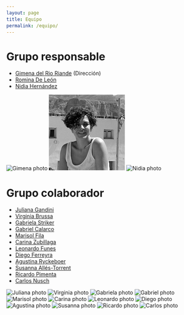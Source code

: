 ```yaml
---
layout: page
title: Equipo
permalink: /equipo/
---
```


# Grupo responsable

* [Gimena del Rio Riande][gimena-profile] (Dirección)
* [Romina De León][romina-profile]
* [Nidia Hernández][nidia-profile]

![Gimena photo](/assets/img/equipo/Gimena-micrositio.jpg)
![Romina photo](/assets/img/equipo/Romina-micrositio.jpg)
![Nidia photo](/assets/img/equipo/Nidia-micrositio.jpg)

# Grupo colaborador

* [Juliana Gandini][juliana-profile]
* [Virginia Brussa][virginia-profile]
* [Gabriela Striker][gabriela-profile]
* [Gabriel Calarco][gabriel-profile]
* [Marisol Fila][marisol-profile]
* [Carina Zubillaga][carina-profile]
* [Leonardo Funes][leonardo-profile]
* [Diego Ferreyra][diego-profile]
* [Agustina Ryckeboer][agustina-profile]
* [Susanna Allés-Torrent][susanna-profile]
* [Ricardo Pimenta][ricardo-profile]
* [Carlos Nusch][carlos-profile]

![Juliana photo](/assets/img/equipo/juliana-micrositio.jpg)
![Virginia photo](/assets/img/equipo/virginia-micrositio.jpg)
![Gabriela photo](/assets/img/equipo/Gabriela-micrositio.png)
![Gabriel photo](/assets/img/equipo/Gabriel-micrositio.jpg)
![Marisol photo](/assets/img/equipo/marisol-micrositio.jpg)
![Carina photo](/assets/img/equipo/foto-cz.jpg)
![Leonardo photo](/assets/img/equipo/foto-lf.jpg)
![Diego photo](/assets/img/equipo/Diego-micrositio.jpg)
![Agustina photo](/assets/img/equipo/agustina-profile)
![Susanna photo](/assets/img/equipo/susanna-profile)
![Ricardo photo](/assets/img/equipo/ricardo-profile)
![Carlos photo](/assets/img/equipo/carlos-profile)

[gimena-profile]: http://aahd.net.ar/personas/gimena-del-rio-riande
[romina-profile]: http://www.conicet.gov.ar/new_scp/detalle.php?keywords=&amp;id=25837&amp;datos_academicos=yes
[virginia-profile]: http://www.cim.unr.edu.ar/miembro/46/virginia-brussa-ballaris
[nidia-profile]: http://www.conicet.gov.ar/new_scp/detalle.php?id=53027&keywords=nidia+hernandez&datos_academicos=yes
[marisol-profile]: https://lsa.umich.edu/rll/people/graduate-students/mafila.html
[juliana-profile]:http://www.conicet.gov.ar/new_scp/detalle.php?id=34299&datos_academicos=yes
[gabriel-profile]: http://aahd.net.ar/personas/gabriel-calarco
[gabriela-profile]: https://www.aacademica.org/gabriela.edith.striker
[carina-profile]: http://www.iibicrit-conicet.gov.ar/wordpress/quienes-somos/miembros/dra-carina-alejandra-zubillaga/
[leonardo-profile]: http://www.iibicrit-conicet.gov.ar/quienes-somos/miembros/dr-leonardo-r-funes/ 
[diego-profile]: https://www.linkedin.com/in/perfildiegoferreyra/
[agustina-profile]: https://raffazizzi.gitlab.io/helados-in-dh-group/Maria%20Ryckeboer
[susanna-profile]: https://susannalles.com/
[ricardo-profile]: http://lattes.cnpq.br/0416440515458304
[carlos-profile]: https://prebi-sedici.unlp.edu.ar/personal/carlos-nusch/
